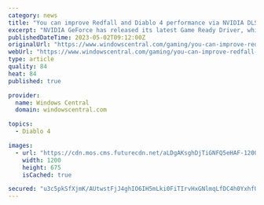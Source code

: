 ```yaml
---
category: news
title: "You can improve Redfall and Diablo 4 performance via NVIDIA DLSS 3 and Reflex"
excerpt: "NVIDIA GeForce has released its latest Game Ready Driver, which allows Redfall players to increase performance via NVIDIA's DLSS 3 and NVIDIA Reflex. NVIDIA has also made it possible for RTX GPU ..."
publishedDateTime: 2023-05-02T09:12:00Z
originalUrl: "https://www.windowscentral.com/gaming/you-can-improve-redfall-and-diablo-4-performance-via-nvidia-dlss-3-and-reflex"
webUrl: "https://www.windowscentral.com/gaming/you-can-improve-redfall-and-diablo-4-performance-via-nvidia-dlss-3-and-reflex"
type: article
quality: 84
heat: 84
published: true

provider:
  name: Windows Central
  domain: windowscentral.com

topics:
  - Diablo 4

images:
  - url: "https://cdn.mos.cms.futurecdn.net/aLDgAKsghDjTiGNFQ5eHAF-1200-80.jpg"
    width: 1200
    height: 675
    isCached: true

secured: "u3c5pkSfXjmK/AUtwstFjJ4ghIO6IH5mLki0FiTIrvHxGNlmqLfDC4h0YxhfUBZKoKZ4hzLMGqVF9sEG/bzgYL7uRjHzOenkm02NHiDZYoYfwA7es4NLIAIpiJDIpTA8EnZZ/zSft1CJP3uYqiA4v+Dtfnk7a3FQMIKLoqfJ73rRnUKN9Jz54RIHeSQefpZqKmg+Q50GJhOEHM79IqC6jcKTW2MPlT8OFYFXJ0mq/CDj8KSZwpk0wYSKR1xrRFXrt8JicH+vuki6wAlBCTwgRy+b8dcUVWxJzJM6aYh3PSpDMi2TrYgU2oJnbyyZX2S/VQSbP35r+rOpca/l9Io555LxtVnYrgXafLCMgXoIVgU=;Z96mTgv4xlfTPNwWvgt2aA=="
---
```


